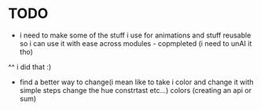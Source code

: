 # TODO



 * i need to make some of the stuff i use for animations and stuff reusable so i can use it with ease across modules - copmpleted (i need to unAI it tho)

 ^^ i did that :)

 * find a better way to change(i mean like to take i color and change it with simple steps change the hue constrtast etc...) colors (creating an api or sum)
